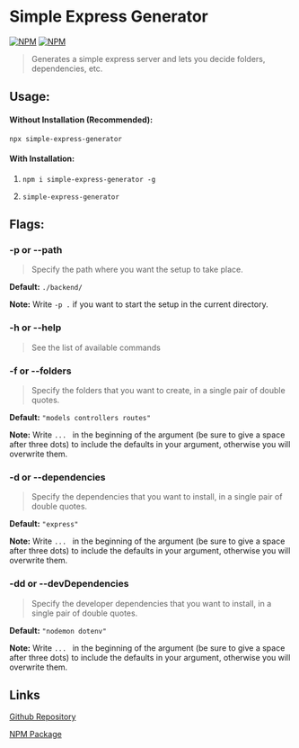 # Simple Express Generator

[![NPM](https://img.shields.io/npm/v/simple-express-generator.svg?style=for-the-badge)](https://www.npmjs.com/package/simple-express-generator)
[![NPM](https://img.shields.io/npm/dt/simple-express-generator?style=for-the-badge)]()

> Generates a simple express server and lets you decide folders, dependencies, etc.

## Usage:

#### Without Installation (Recommended):

`npx simple-express-generator`

#### With Installation:

1) `npm i simple-express-generator -g`
  
1) `simple-express-generator`

## Flags:

### -p or --path

> Specify the path where you want the setup to take place.

**Default:** `./backend/`

**Note:** Write `-p .` if you want to start the setup in the current directory.

### -h or --help

> See the list of available commands

### -f or --folders

> Specify the folders that you want to create, in a single pair of double quotes.

**Default:** `"models controllers routes"`

**Note:** Write `... ` in the beginning of the argument (be sure to give a space after three dots) to include the defaults in your argument, otherwise you will overwrite them.

### -d or --dependencies

> Specify the dependencies that you want to install, in a single pair of double quotes.

**Default:** `"express"`

**Note:** Write `... ` in the beginning of the argument (be sure to give a space after three dots) to include the defaults in your argument, otherwise you will overwrite them.

### -dd or --devDependencies

> Specify the developer dependencies that you want to install, in a single pair of double quotes.

**Default:** `"nodemon dotenv"`

**Note:** Write `... ` in the beginning of the argument (be sure to give a space after three dots) to include the defaults in your argument, otherwise you will overwrite them.

## Links
[Github Repository](https://github.com/mafgit/simple-express-generator)

[NPM Package](https://www.npmjs.com/package/simple-express-generator)